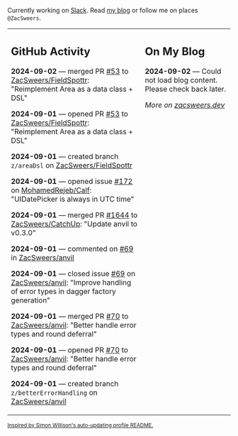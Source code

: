 Currently working on [Slack](https://slack.com/). Read [my blog](https://zacsweers.dev/) or follow me on places `@ZacSweers`.

<table><tr><td valign="top" width="60%">

## GitHub Activity
<!-- githubActivity starts -->
**2024-09-02** — merged PR [#53](https://github.com/ZacSweers/FieldSpottr/pull/53) to [ZacSweers/FieldSpottr](https://github.com/ZacSweers/FieldSpottr): "Reimplement Area as a data class + DSL"

**2024-09-01** — opened PR [#53](https://github.com/ZacSweers/FieldSpottr/pull/53) to [ZacSweers/FieldSpottr](https://github.com/ZacSweers/FieldSpottr): "Reimplement Area as a data class + DSL"

**2024-09-01** — created branch `z/areaDsl` on [ZacSweers/FieldSpottr](https://github.com/ZacSweers/FieldSpottr)

**2024-09-01** — opened issue [#172](https://github.com/MohamedRejeb/Calf/issues/172) on [MohamedRejeb/Calf](https://github.com/MohamedRejeb/Calf): "UIDatePicker is always in UTC time"

**2024-09-01** — merged PR [#1644](https://github.com/ZacSweers/CatchUp/pull/1644) to [ZacSweers/CatchUp](https://github.com/ZacSweers/CatchUp): "Update anvil to v0.3.0"

**2024-09-01** — commented on [#69](https://github.com/ZacSweers/anvil/issues/69#issuecomment-2323510934) in [ZacSweers/anvil](https://github.com/ZacSweers/anvil)

**2024-09-01** — closed issue [#69](https://github.com/ZacSweers/anvil/issues/69) on [ZacSweers/anvil](https://github.com/ZacSweers/anvil): "Improve handling of error types in dagger factory generation"

**2024-09-01** — merged PR [#70](https://github.com/ZacSweers/anvil/pull/70) to [ZacSweers/anvil](https://github.com/ZacSweers/anvil): "Better handle error types and round deferral"

**2024-09-01** — opened PR [#70](https://github.com/ZacSweers/anvil/pull/70) to [ZacSweers/anvil](https://github.com/ZacSweers/anvil): "Better handle error types and round deferral"

**2024-09-01** — created branch `z/betterErrorHandling` on [ZacSweers/anvil](https://github.com/ZacSweers/anvil)
<!-- githubActivity ends -->
</td><td valign="top" width="40%">

## On My Blog
<!-- blog starts -->
**2024-09-02** — Could not load blog content. Please check back later.
<!-- blog ends -->
_More on [zacsweers.dev](https://zacsweers.dev/)_
</td></tr></table>

<sub><a href="https://simonwillison.net/2020/Jul/10/self-updating-profile-readme/">Inspired by Simon Willison's auto-updating profile README.</a></sub>